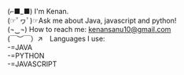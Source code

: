 (⌐■_■) I'm Kenan.                                                                                                                                                         
(☞ﾟヮﾟ)☞Ask me about Java, javascript and python!                                                                                                           
(¬‿¬) How to reach me: kenansanu10@gmail.com                                                                                                                 
(￣︶￣）↗　Languages I use:                                                                                                          
-=JAVA                                                                                                                                                                      
-=PYTHON                                                                                                                                                                
-=JAVASCRIPT                                                                                                                                                                    
 

                    
